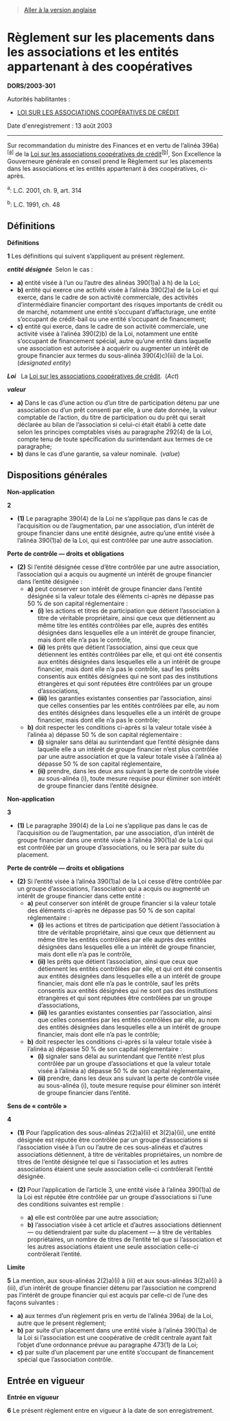 > [Aller à la version anglaise](/en/Regulations/Statutory%20Orders%20and%20Regulations/2003/301.md)

# Règlement sur les placements dans les associations et les entités appartenant à des coopératives

**DORS/2003-301**

Autorités habilitantes : 
- [LOI SUR LES ASSOCIATIONS COOPÉRATIVES DE CRÉDIT](/fr/Lois/Lois%20du%20Canada/1991/ch.%2048.md)

Date d'enregistrement : 13 août 2003

----------

Sur recommandation du ministre des Finances et en vertu de l’alinéa 396a)<sup><a href='#footnotea_f'>[a]</a></sup> de la [Loi sur les associations coopératives de crédit](/fr/Lois/Lois%20du%20Canada/1991/ch.%2048.md)<sup><a href='#footnoteb_f'>[b]</a></sup>, Son Excellence la Gouverneure générale en conseil prend le Règlement sur les placements dans les associations et les entités appartenant à des coopératives, ci-après.

<a name='footnotea_f'><sup>a</sup></a>: L.C. 2001, ch. 9, art. 314<br />

<a name='footnoteb_f'><sup>b</sup></a>: L.C. 1991, ch. 48<br />




## Définitions



**Définitions**

**1** Les définitions qui suivent s’appliquent au présent règlement.

***entité désignée*** Selon le cas :
- **a)** entité visée à l’un ou l’autre des alinéas 390(1)a) à h) de la Loi;
- **b)** entité qui exerce une activité visée à l’alinéa 390(2)a) de la Loi et qui exerce, dans le cadre de son activité commerciale, des activités d’intermédiaire financier comportant des risques importants de crédit ou de marché, notamment une entité s’occupant d’affacturage, une entité s’occupant de crédit-bail ou une entité s’occupant de financement;
- **c)** entité qui exerce, dans le cadre de son activité commerciale, une activité visée à l’alinéa 390(2)b) de la Loi, notamment une entité s’occupant de financement spécial, autre qu’une entité dans laquelle une association est autorisée à acquérir ou augmenter un intérêt de groupe financier aux termes du sous-alinéa 390(4)c)(iii) de la Loi. (*designated entity*)

***Loi***   La [Loi sur les associations coopératives de crédit](/fr/Lois/Lois%20du%20Canada/1991/ch.%2048.md). (*Act*)

***valeur***
- **a)** Dans le cas d’une action ou d’un titre de participation détenu par une association ou d’un prêt consenti par elle, à une date donnée, la valeur comptable de l’action, du titre de participation ou du prêt qui serait déclarée au bilan de l’association si celui-ci était établi à cette date selon les principes comptables visés au paragraphe 292(4) de la Loi, compte tenu de toute spécification du surintendant aux termes de ce paragraphe;
- **b)** dans le cas d’une garantie, sa valeur nominale. (*value*)




## Dispositions générales



**Non-application**

**2** 

- **(1)** Le paragraphe 390(4) de la Loi ne s’applique pas dans le cas de l’acquisition ou de l’augmentation, par une association, d’un intérêt de groupe financier dans une entité désignée, autre qu’une entité visée à l’alinéa 390(1)a) de la Loi, qui est contrôlée par une autre association.

**Perte de contrôle — droits et obligations**

- **(2)** Si l’entité désignée cesse d’être contrôlée par une autre association, l’association qui a acquis ou augmenté un intérêt de groupe financier dans l’entité désignée :
	- **a)** peut conserver son intérêt de groupe financier dans l’entité désignée si la valeur totale des éléments ci-après ne dépasse pas 50 % de son capital réglementaire :
		- **(i)** les actions et titres de participation que détient l’association à titre de véritable propriétaire, ainsi que ceux que détiennent au même titre les entités contrôlées par elle, auprès des entités désignées dans lesquelles elle a un intérêt de groupe financier, mais dont elle n’a pas le contrôle,
		- **(ii)** les prêts que détient l’association, ainsi que ceux que détiennent les entités contrôlées par elle, et qui ont été consentis aux entités désignées dans lesquelles elle a un intérêt de groupe financier, mais dont elle n’a pas le contrôle, sauf les prêts consentis aux entités désignées qui ne sont pas des institutions étrangères et qui sont réputées être contrôlées par un groupe d’associations,
		- **(iii)** les garanties existantes consenties par l’association, ainsi que celles consenties par les entités contrôlées par elle, au nom des entités désignées dans lesquelles elle a un intérêt de groupe financier, mais dont elle n’a pas le contrôle;
	- **b)** doit respecter les conditions ci-après si la valeur totale visée à l’alinéa a) dépasse 50 % de son capital réglementaire :
		- **(i)** signaler sans délai au surintendant que l’entité désignée dans laquelle elle a un intérêt de groupe financier n’est plus contrôlée par une autre association et que la valeur totale visée à l’alinéa a) dépasse 50 % de son capital réglementaire,
		- **(ii)** prendre, dans les deux ans suivant la perte de contrôle visée au sous-alinéa (i), toute mesure requise pour éliminer son intérêt de groupe financier dans l’entité désignée.




**Non-application**

**3** 

- **(1)** Le paragraphe 390(4) de la Loi ne s’applique pas dans le cas de l’acquisition ou de l’augmentation, par une association, d’un intérêt de groupe financier dans une entité visée à l’alinéa 390(1)a) de la Loi qui est contrôlée par un groupe d’associations, ou le sera par suite du placement.

**Perte de contrôle — droits et obligations**

- **(2)** Si l’entité visée à l’alinéa 390(1)a) de la Loi cesse d’être contrôlée par un groupe d’associations, l’association qui a acquis ou augmenté un intérêt de groupe financier dans cette entité :
	- **a)** peut conserver son intérêt de groupe financier si la valeur totale des éléments ci-après ne dépasse pas 50 % de son capital réglementaire :
		- **(i)** les actions et titres de participation que détient l’association à titre de véritable propriétaire, ainsi que ceux que détiennent au même titre les entités contrôlées par elle auprès des entités désignées dans lesquelles elle a un intérêt de groupe financier, mais dont elle n’a pas le contrôle,
		- **(ii)** les prêts que détient l’association, ainsi que ceux que détiennent les entités contrôlées par elle, et qui ont été consentis aux entités désignées dans lesquelles elle a un intérêt de groupe financier, mais dont elle n’a pas le contrôle, sauf les prêts consentis aux entités désignées qui ne sont pas des institutions étrangères et qui sont réputées être contrôlées par un groupe d’associations,
		- **(iii)** les garanties existantes consenties par l’association, ainsi que celles consenties par les entités contrôlées par elle, au nom des entités désignées dans lesquelles elle a un intérêt de groupe financier, mais dont elle n’a pas le contrôle;
	- **b)** doit respecter les conditions ci-après si la valeur totale visée à l’alinéa a) dépasse 50 % de son capital réglementaire :
		- **(i)** signaler sans délai au surintendant que l’entité n’est plus contrôlée par un groupe d’associations et que la valeur totale visée à l’alinéa a) dépasse 50 % de son capital réglementaire,
		- **(ii)** prendre, dans les deux ans suivant la perte de contrôle visée au sous-alinéa (i), toute mesure requise pour éliminer son intérêt de groupe financier dans l’entité.




**Sens de « contrôle »**

**4** 

- **(1)** Pour l’application des sous-alinéas 2(2)a)(ii) et 3(2)a)(ii), une entité désignée est réputée être contrôlée par un groupe d’associations si l’association visée à l’un ou l’autre de ces sous-alinéas et d’autres associations détiennent, à titre de véritables propriétaires, un nombre de titres de l’entité désignée tel que si l’association et les autres associations étaient une seule association celle-ci contrôlerait l’entité désignée.

- **(2)** Pour l’application de l’article 3, une entité visée à l’alinéa 390(1)a) de la Loi est réputée être contrôlée par un groupe d’associations si l’une des conditions suivantes est remplie :
	- **a)** elle est contrôlée par une autre association;
	- **b)** l’association visée à cet article et d’autres associations détiennent — ou détiendraient par suite du placement — à titre de véritables propriétaires, un nombre de titres de l’entité tel que si l’association et les autres associations étaient une seule association celle-ci contrôlerait l’entité.




**Limite**

**5** La mention, aux sous-alinéas 2(2)a)(i) à (iii) et aux sous-alinéas 3(2)a)(i) à (iii), d’un intérêt de groupe financier détenu par l’association ne comprend pas l’intérêt de groupe financier qui est acquis par celle-ci de l’une des façons suivantes :
- **a)** aux termes d’un règlement pris en vertu de l’alinéa 396a) de la Loi, autre que le présent règlement;
- **b)** par suite d’un placement dans une entité visée à l’alinéa 390(1)a) de la Loi si l’association est une coopérative de crédit centrale ayant fait l’objet d’une ordonnance prévue au paragraphe 473(1) de la Loi;
- **c)** par suite d’un placement par une entité s’occupant de financement spécial que l’association contrôle.




## Entrée en vigueur



**Entrée en vigueur**

**6** Le présent règlement entre en vigueur à la date de son enregistrement.


